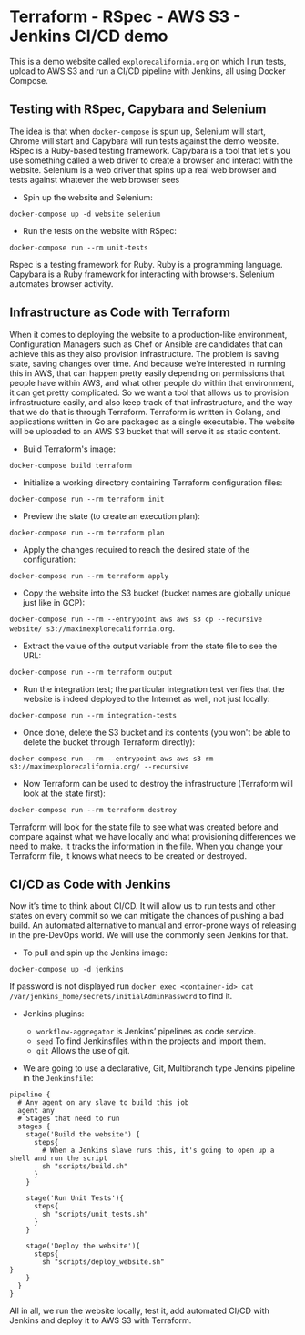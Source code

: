 # Terraform - RSpec - AWS S3 - Jenkins CI/CD demo

This is a demo website called `explorecalifornia.org` on which I run tests, upload to AWS S3 and run a CI/CD pipeline with Jenkins, all using Docker Compose.

## Testing with RSpec, Capybara and Selenium

The idea is that when `docker-compose` is spun up, Selenium will start, Chrome will start and Capybara will run tests against the demo website. RSpec is a Ruby-based testing framework. Capybara is a tool that let's you use something called a web driver to create a browser and interact with the website. Selenium is a web driver that spins up a real web browser and tests against whatever the web browser sees

- Spin up the website and Selenium:

`docker-compose up -d website selenium`

- Run the tests on the website with RSpec:

`docker-compose run --rm unit-tests`

Rspec is a testing framework for Ruby. Ruby is a programming language. Capybara is a Ruby framework for interacting with browsers. Selenium automates browser activity.

## Infrastructure as Code with Terraform

When it comes to deploying the website to a production-like environment, Configuration Managers such as Chef or Ansible are candidates that can achieve this as they also provision infrastructure. The problem is saving state, saving changes over time. And because we're interested in running this in AWS, that can happen pretty easily depending on permissions that people have within AWS, and what other people do within that environment, it can get pretty complicated. So we want a tool that allows us to provision infrastructure easily, and also keep track of that infrastructure, and the way that we do that is through Terraform. Terraform is written in Golang, and applications written in Go are packaged as a single executable. The website will be uploaded to an AWS S3 bucket that will serve it as static content.

- Build Terraform's image:

`docker-compose build terraform`

- Initialize a working directory containing Terraform configuration files:

`docker-compose run --rm terraform init`

- Preview the state (to create an execution plan):

`docker-compose run --rm terraform plan`

- Apply the changes required to reach the desired state of the configuration:

`docker-compose run --rm terraform apply`

- Copy the website into the S3 bucket (bucket names are globally unique just like in GCP):

`docker-compose run --rm --entrypoint aws aws s3 cp --recursive website/ s3://maximexplorecalifornia.org`.

- Extract the value of the output variable from the state file to see the URL:

`docker-compose run --rm terraform output`

- Run the integration test; the particular integration test verifies that the website is indeed deployed to the Internet as well, not just locally:

`docker-compose run --rm integration-tests`

- Once done, delete the S3 bucket and its contents (you won't be able to delete the bucket through Terraform directly):

`docker-compose run --rm --entrypoint aws aws s3 rm s3://maximexplorecalifornia.org/ --recursive`

- Now Terraform can be used to destroy the infrastructure (Terraform will look at the state first):

`docker-compose run --rm terraform destroy`

Terraform will look for the state file to see what was created before and compare against what we have locally and what provisioning differences we need to make. It tracks the information in the file. When you change your Terraform file, it knows what needs to be created or destroyed. 

## CI/CD as Code with Jenkins

Now it’s time to think about CI/CD. It will allow us to run tests and other states on every commit so we can mitigate the chances of pushing a bad build. An automated alternative to manual and error-prone ways of releasing in the pre-DevOps world. We will use the commonly seen Jenkins for that. 

- To pull and spin up the Jenkins image:

`docker-compose up -d jenkins`

If password is not displayed run `docker exec <container-id> cat /var/jenkins_home/secrets/initialAdminPassword` to find it.

- Jenkins plugins:

  - `workflow-aggregator` is Jenkins’ pipelines as code service.
  - `seed` To find Jenkinsfiles within the projects and import them.
  - `git` Allows the use of git.

- We are going to use a declarative, Git, Multibranch type Jenkins pipeline in the `Jenkinsfile`:

```
pipeline {
  # Any agent on any slave to build this job
  agent any
  # Stages that need to run
  stages {
    stage('Build the website') {
      steps{
        # When a Jenkins slave runs this, it's going to open up a shell and run the script
        sh "scripts/build.sh"
      }
    }

    stage('Run Unit Tests'){
      steps{
        sh "scripts/unit_tests.sh"
      }
    }

    stage('Deploy the website'){
      steps{
        sh "scripts/deploy_website.sh"                                                                                   }
    }
  }
}
```

All in all, we run the website locally, test it, add automated CI/CD with Jenkins and deploy it to AWS S3 with Terraform.

